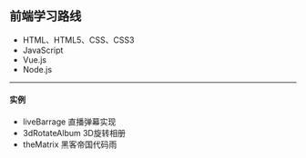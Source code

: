 ## 前端学习路线
- HTML、HTML5、CSS、CSS3
- JavaScript
- Vue.js
- Node.js

------------

#### 实例
- liveBarrage 直播弹幕实现
- 3dRotateAlbum 3D旋转相册
- theMatrix 黑客帝国代码雨